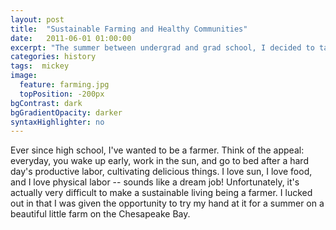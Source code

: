 ```yaml
---
layout: post
title:  "Sustainable Farming and Healthy Communities"
date:   2011-06-01 01:00:00
excerpt: "The summer between undergrad and grad school, I decided to take some time away from physics and get my hands dirty."
categories: history
tags:  mickey
image:
  feature: farming.jpg
  topPosition: -200px
bgContrast: dark
bgGradientOpacity: darker
syntaxHighlighter: no
---
```


Ever since high school, I've wanted to be a farmer. Think of the appeal: everyday, you wake up early, work in the sun, and go to bed after a hard day's productive labor, cultivating delicious things. I love sun, I love food, and I love physical labor -- sounds like a dream job! Unfortunately, it's actually very difficult to make a sustainable living being a farmer. I lucked out in that I was given the opportunity to try my hand at it for a summer on a beautiful little farm on the Chesapeake Bay.

